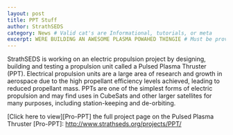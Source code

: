 ```yaml
---
layout: post
title: PPT Stuff
author: StrathSEDS
category: News # Valid cat's are Informational, tutorials, or meta
excerpt: WERE BUILDING AN AWESOME PLASMA POWAHED THINGIE # Must be provided
---
```


StrathSEDS is working on an electric propulsion project by designing, building and testing a propulsion unit called a Pulsed Plasma Thruster (PPT). Electrical propulsion units are a large area of research and growth in aerospace due to the high propellant efficiency levels achieved, leading to reduced propellant mass. PPTs are one of the simplest forms of electric propulsion and may find uses in CubeSats and other larger satellites for many purposes, including station-keeping and de-orbiting.

[Click here to view][Pro-PPT] the full project page on the Pulsed Plasma Thruster
[Pro-PPT]: http://www.strathseds.org/projects/PPT/
